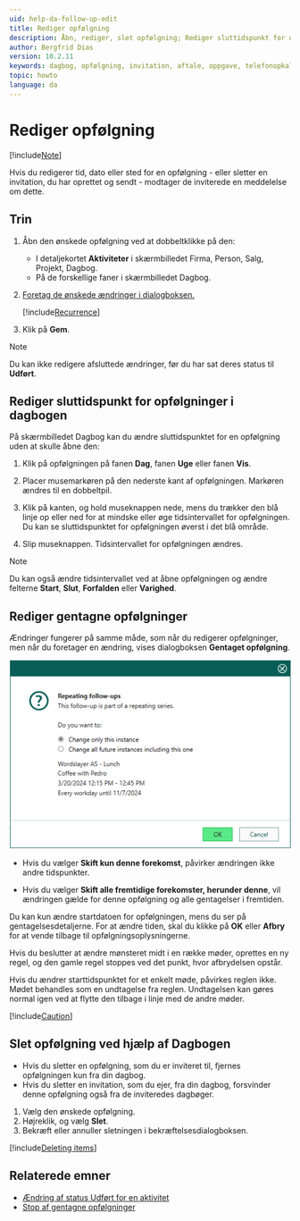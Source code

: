 ```yaml
---
uid: help-da-follow-up-edit
title: Rediger opfølgning
description: Åbn, rediger, slet opfølgning; Rediger sluttidspunkt for opfølgninger i dagbogen; Rediger eller slet invitation
author: Bergfrid Dias
version: 10.2.11
keywords: dagbog, opfølgning, invitation, aftale, oppgave, telefonopkald, gentag
topic: howto
language: da
---
```


# Rediger opfølgning

[!include[Note](includes/note-edit-followup.md)]

Hvis du redigerer tid, dato eller sted for en opfølgning - eller sletter en invitation, du har oprettet og sendt - modtager de inviterede en meddelelse om dette.

## Trin

1. Åbn den ønskede opfølgning ved at dobbeltklikke på den:

    * I detaljekortet **Aktiviteter** i skærmbilledet Firma, Person, Salg, Projekt, Dagbog.
    * På de forskellige faner i skærmbilledet Dagbog.

2. [Foretag de ønskede ændringer i dialogboksen.][3]

    [!include[Recurrence](includes/note-repetition.md)]

3. Klik på **Gem**.

> [!NOTE]
> Du kan ikke redigere afsluttede ændringer, før du har sat deres status til **Udført**.

## <a id="change-end" />Rediger sluttidspunkt for opfølgninger i dagbogen

På skærmbilledet Dagbog kan du ændre sluttidspunktet for en opfølgning uden at skulle åbne den:

1. Klik på opfølgningen på fanen **Dag**, fanen **Uge** eller fanen **Vis**.

2. Placer musemarkøren på den nederste kant af opfølgningen. Markøren ændres til en dobbeltpil.

3. Klik på kanten, og hold museknappen nede, mens du trækker den blå linje op eller ned for at mindske eller øge tidsintervallet for opfølgningen. Du kan se sluttidspunktet for opfølgningen øverst i det blå område.

4. Slip museknappen. Tidsintervallet for opfølgningen ændres.

> [!NOTE]
> Du kan også ændre tidsintervallet ved at åbne opfølgningen og ændre felterne **Start**, **Slut**, **Forfalden** eller **Varighed**.

## <a id="repeat" />Rediger gentagne opfølgninger

Ændringer fungerer på samme måde, som når du redigerer opfølgninger, men når du foretager en ændring, vises dialogboksen **Gentaget opfølgning**.

![Repeating follow-up dialog -screenshot][img1]

* Hvis du vælger **Skift kun denne forekomst**, påvirker ændringen ikke andre tidspunkter.

* Hvis du vælger **Skift alle fremtidige forekomster, herunder denne**, vil ændringen gælde for denne opfølgning og alle gentagelser i fremtiden.

Du kan kun ændre startdatoen for opfølgningen, mens du ser på gentagelsesdetaljerne. For at ændre tiden, skal du klikke på **OK** eller **Afbry** for at vende tilbage til opfølgningsoplysningerne.

Hvis du beslutter at ændre mønsteret midt i en række møder, oprettes en ny regel, og den gamle regel stoppes ved det punkt, hvor afbrydelsen opstår.

Hvis du ændrer starttidspunktet for et enkelt møde, påvirkes reglen ikke. Mødet behandles som en undtagelse fra reglen. Undtagelsen kan gøres normal igen ved at flytte den tilbage i linje med de andre møder.

[!include[Caution](includes/caution-do-not-change-recurring-date.md)]

## <a id="delete" />Slet opfølgning ved hjælp af Dagbogen

* Hvis du sletter en opfølgning, som du er inviteret til, fjernes opfølgningen kun fra din dagbog.
* Hvis du sletter en invitation, som du ejer, fra din dagbog, forsvinder denne opfølgning også fra de inviteredes dagbøger.

1. Vælg den ønskede opfølgning.
2. Højreklik, og vælg **Slet**.
3. Bekræft eller annuller sletningen i bekræftelsesdialogboksen.

[!include[Deleting items](../../learn/includes/tip-deletion.md)]

## Relaterede emner

* [Ændring af status Udført for en aktivitet][2]
* [Stop af gentagne opfølgninger][5]

<!-- Referenced links -->
[2]: change-completed-status.md
[3]: create-follow-up.md#fields
[5]: recurrence/stop.md

<!-- Referenced images -->
[img1]: ../../../media/loc/en/diary/change-repeating-fo.png
